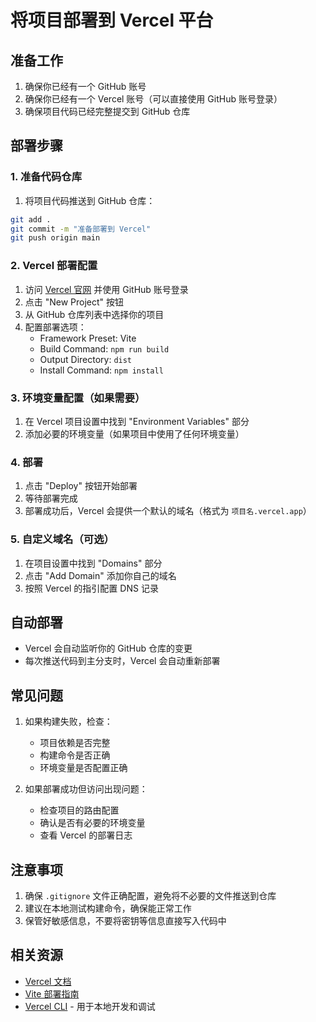 # 将项目部署到 Vercel 平台

## 准备工作

1. 确保你已经有一个 GitHub 账号
2. 确保你已经有一个 Vercel 账号（可以直接使用 GitHub 账号登录）
3. 确保项目代码已经完整提交到 GitHub 仓库

## 部署步骤

### 1. 准备代码仓库

1. 将项目代码推送到 GitHub 仓库：
```bash
git add .
git commit -m "准备部署到 Vercel"
git push origin main
```

### 2. Vercel 部署配置

1. 访问 [Vercel 官网](https://vercel.com) 并使用 GitHub 账号登录
2. 点击 "New Project" 按钮
3. 从 GitHub 仓库列表中选择你的项目
4. 配置部署选项：
   - Framework Preset: Vite
   - Build Command: `npm run build`
   - Output Directory: `dist`
   - Install Command: `npm install`

### 3. 环境变量配置（如果需要）

1. 在 Vercel 项目设置中找到 "Environment Variables" 部分
2. 添加必要的环境变量（如果项目中使用了任何环境变量）

### 4. 部署

1. 点击 "Deploy" 按钮开始部署
2. 等待部署完成
3. 部署成功后，Vercel 会提供一个默认的域名（格式为 `项目名.vercel.app`）

### 5. 自定义域名（可选）

1. 在项目设置中找到 "Domains" 部分
2. 点击 "Add Domain" 添加你自己的域名
3. 按照 Vercel 的指引配置 DNS 记录

## 自动部署

- Vercel 会自动监听你的 GitHub 仓库的变更
- 每次推送代码到主分支时，Vercel 会自动重新部署

## 常见问题

1. 如果构建失败，检查：
   - 项目依赖是否完整
   - 构建命令是否正确
   - 环境变量是否配置正确

2. 如果部署成功但访问出现问题：
   - 检查项目的路由配置
   - 确认是否有必要的环境变量
   - 查看 Vercel 的部署日志

## 注意事项

1. 确保 `.gitignore` 文件正确配置，避免将不必要的文件推送到仓库
2. 建议在本地测试构建命令，确保能正常工作
3. 保管好敏感信息，不要将密钥等信息直接写入代码中

## 相关资源

- [Vercel 文档](https://vercel.com/docs)
- [Vite 部署指南](https://vitejs.dev/guide/static-deploy.html)
- [Vercel CLI](https://vercel.com/cli) - 用于本地开发和调试